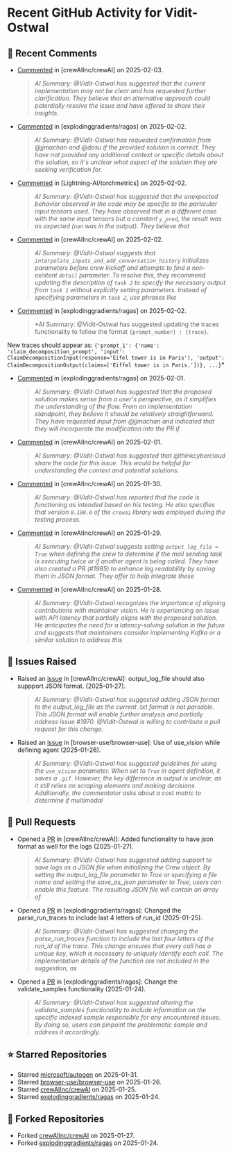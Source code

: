 # Recent GitHub Activity for Vidit-Ostwal

## 💬 Recent Comments
- [Commented](https://github.com/crewAIInc/crewAI/issues/2025#issuecomment-2631615412) in [crewAIInc/crewAI] on 2025-02-03.
  > *AI Summary: @Vidit-Ostwal has suggested that the current implementation may not be clear and has requested further clarification. They believe that an alternative approach could potentially resolve the issue and have offered to share their insights.*
- [Commented](https://github.com/explodinggradients/ragas/issues/1868#issuecomment-2629482947) in [explodinggradients/ragas] on 2025-02-02.
  > *AI Summary: @Vidit-Ostwal has requested confirmation from @jjmachan and @dosu if the provided solution is correct. They have not provided any additional context or specific details about the solution, so it's unclear what aspect of the solution they are seeking verification for.*
- [Commented](https://github.com/Lightning-AI/torchmetrics/issues/2920#issuecomment-2629456251) in [Lightning-AI/torchmetrics] on 2025-02-02.
  > *AI Summary: @Vidit-Ostwal has suggested that the unexpected behavior observed in the code may be specific to the particular input tensors used. They have observed that in a different case with the same input tensors but a constant `y_pred`, the result was as expected (`nan` was in the output). They believe that*
- [Commented](https://github.com/crewAIInc/crewAI/issues/1977#issuecomment-2629395843) in [crewAIInc/crewAI] on 2025-02-02.
  > *AI Summary: @Vidit-Ostwal suggests that `interpolate_inputs_and_add_conversation_history` initializes parameters before crew kickoff and attempts to find a non-existent `detail` parameter. To resolve this, they recommend updating the description of `task 2` to specify the necessary output from `task 1` without explicitly setting parameters. Instead of specifying parameters in `task 2`, use phrases like*
- [Commented](https://github.com/explodinggradients/ragas/pull/1880#issuecomment-2629385607) in [explodinggradients/ragas] on 2025-02-02.
  > *AI Summary: @Vidit-Ostwal has suggested updating the traces functionality to follow the format `{prompt_number} : {trace}`.

New traces should appear as:
`{'prompt_1': {'name': 'claim_decomposition_prompt', 'input': ClaimDecompositionInput(response='Eifel tower is in Paris'), 'output': ClaimDecompositionOutput(claims=['Eiffel tower is in Paris.'])}, ...}`*
- [Commented](https://github.com/explodinggradients/ragas/issues/1871#issuecomment-2628965465) in [explodinggradients/ragas] on 2025-02-01.
  > *AI Summary: @Vidit-Ostwal has suggested that the proposed solution makes sense from a user's perspective, as it simplifies the understanding of the flow. From an implementation standpoint, they believe it should be relatively straightforward. They have requested input from @jjmachan and indicated that they will incorporate the modification into the PR if*
- [Commented](https://github.com/crewAIInc/crewAI/issues/2015#issuecomment-2628794304) in [crewAIInc/crewAI] on 2025-02-01.
  > *AI Summary: @Vidit-Ostwal has suggested that @thinkcybercloud share the code for this issue. This would be helpful for understanding the context and potential solutions.*
- [Commented](https://github.com/crewAIInc/crewAI/issues/2005#issuecomment-2624920068) in [crewAIInc/crewAI] on 2025-01-30.
  > *AI Summary: @Vidit-Ostwal has reported that the code is functioning as intended based on his testing. He also specifies that version `0.100.0` of the `crewai` library was employed during the testing process.*
- [Commented](https://github.com/crewAIInc/crewAI/issues/1978#issuecomment-2621726512) in [crewAIInc/crewAI] on 2025-01-29.
  > *AI Summary: @Vidit-Ostwal suggests setting `output_log_file = True` when defining the crew to determine if the mail sending task is executing twice or if another agent is being called. They have also created a PR (#1985) to enhance log readability by saving them in JSON format. They offer to help integrate these*
- [Commented](https://github.com/crewAIInc/crewAI/issues/1989#issuecomment-2619935488) in [crewAIInc/crewAI] on 2025-01-28.
  > *AI Summary: @Vidit-Ostwal recognizes the importance of aligning contributions with maintainer vision. He is experiencing an issue with API latency that partially aligns with the proposed solution. He anticipates the need for a latency-solving solution in the future and suggests that maintainers consider implementing Kafka or a similar solution to address this*

## 🐛 Issues Raised
- Raised an [issue](https://github.com/crewAIInc/crewAI/issues/1984) in [crewAIInc/crewAI]: output_log_file should also suppport JSON format. (2025-01-27).
  > *AI Summary: @Vidit-Ostwal has suggested adding JSON format to the output_log_file as the current .txt format is not parsable. This JSON format will enable further analysis and partially address issue #1970. @Vidit-Ostwal is willing to contribute a pull request for this change.*
- Raised an [issue](https://github.com/browser-use/browser-use/issues/407) in [browser-use/browser-use]: Use of use_vision while defining agent (2025-01-26).
  > *AI Summary: @Vidit-Ostwal has suggested guidelines for using the `use_vision` parameter. When set to `True` in agent definition, it saves a `.gif`. However, the key difference in output is unclear, as it still relies on scraping elements and making decisions. Additionally, the commentator asks about a cost metric to determine if multimodal*

## 🚀 Pull Requests
- Opened a [PR](https://github.com/crewAIInc/crewAI/pull/1985) in [crewAIInc/crewAI]: Added functionality to have json format as well for the logs (2025-01-27).
  > *AI Summary: @Vidit-Ostwal has suggested adding support to save logs as a JSON file when initializing the Crew object. By setting the output_log_file parameter to True or specifying a file name and setting the save_as_json parameter to True, users can enable this feature. The resulting JSON file will contain an array of*
- Opened a [PR](https://github.com/explodinggradients/ragas/pull/1880) in [explodinggradients/ragas]: Changed the parse_run_traces to include last 4 letters of run_id (2025-01-25).
  > *AI Summary: @Vidit-Ostwal has suggested changing the parse_run_traces function to include the last four letters of the run_id of the trace. This change ensures that every call has a unique key, which is necessary to uniquely identify each call. The implementation details of the function are not included in the suggestion, as*
- Opened a [PR](https://github.com/explodinggradients/ragas/pull/1879) in [explodinggradients/ragas]: Change the validate_samples functionality (2025-01-24).
  > *AI Summary: @Vidit-Ostwal has suggested altering the validate_samples functionality to include information on the specific indexed sample responsible for any encountered issues. By doing so, users can pinpoint the problematic sample and address it accordingly.*

## ⭐ Starred Repositories
- Starred [microsoft/autogen](https://github.com/microsoft/autogen) on 2025-01-31.
- Starred [browser-use/browser-use](https://github.com/browser-use/browser-use) on 2025-01-26.
- Starred [crewAIInc/crewAI](https://github.com/crewAIInc/crewAI) on 2025-01-25.
- Starred [explodinggradients/ragas](https://github.com/explodinggradients/ragas) on 2025-01-24.

## 🍴 Forked Repositories
- Forked [crewAIInc/crewAI](https://github.com/Vidit-Ostwal/crewAI) on 2025-01-27.
- Forked [explodinggradients/ragas](https://github.com/Vidit-Ostwal/ragas) on 2025-01-24.
